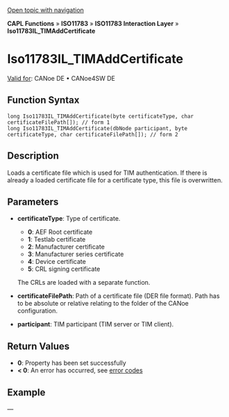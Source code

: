 [Open topic with navigation](../../../../../../CANoeDEFamily.htm#Topics/CAPLFunctions/ISO11783/ISOInteractionLayer/Functions/CAPLfunctionIso11783ILtimAddCertificate.md)

**CAPL Functions** » **ISO11783** » **ISO11783 Interaction Layer** » **Iso11783IL_TIMAddCertificate**

# Iso11783IL_TIMAddCertificate

[Valid for](../../../../Shared/FeatureAvailability.md): CANoe DE • CANoe4SW DE

## Function Syntax

```plaintext
long Iso11783IL_TIMAddCertificate(byte certificateType, char certificateFilePath[]); // form 1
long Iso11783IL_TIMAddCertificate(dbNode participant, byte certificateType, char certificateFilePath[]); // form 2
```

## Description

Loads a certificate file which is used for TIM authentication. If there is already a loaded certificate file for a certificate type, this file is overwritten.

## Parameters

- **certificateType**: Type of certificate.
  - **0**: AEF Root certificate
  - **1**: Testlab certificate
  - **2**: Manufacturer certificate
  - **3**: Manufacturer series certificate
  - **4**: Device certificate
  - **5**: CRL signing certificate

  The CRLs are loaded with a separate function.

- **certificateFilePath**: Path of a certificate file (DER file format). Path has to be absolute or relative relating to the folder of the CANoe configuration.

- **participant**: TIM participant (TIM server or TIM client).

## Return Values

- **0**: Property has been set successfully
- **< 0**: An error has occurred, see [error codes](../../../CAPLfunctionsISOj1939ErrorCodes.md)

## Example

—
